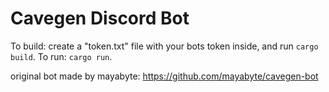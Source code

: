 # Cavegen Discord Bot

To build: create a "token.txt" file with your bots token inside, and run `cargo build`.
To run: `cargo run`.

original bot made by mayabyte: https://github.com/mayabyte/cavegen-bot
